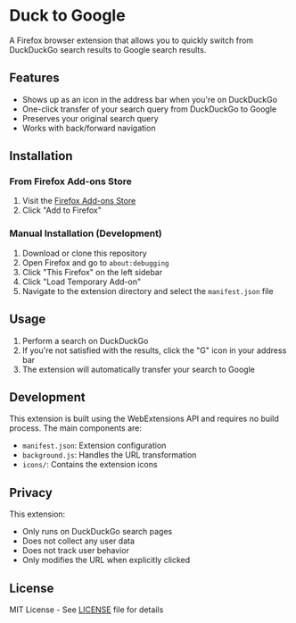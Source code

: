 # Duck to Google

A Firefox browser extension that allows you to quickly switch from DuckDuckGo search results to Google search results.

## Features

- Shows up as an icon in the address bar when you're on DuckDuckGo
- One-click transfer of your search query from DuckDuckGo to Google
- Preserves your original search query
- Works with back/forward navigation

## Installation

### From Firefox Add-ons Store
1. Visit the [Firefox Add-ons Store](https://addons.mozilla.org/firefox/addon/duck-to-google/)
2. Click "Add to Firefox"

### Manual Installation (Development)
1. Download or clone this repository
2. Open Firefox and go to `about:debugging`
3. Click "This Firefox" on the left sidebar
4. Click "Load Temporary Add-on"
5. Navigate to the extension directory and select the `manifest.json` file

## Usage

1. Perform a search on DuckDuckGo
2. If you're not satisfied with the results, click the "G" icon in your address bar
3. The extension will automatically transfer your search to Google

## Development

This extension is built using the WebExtensions API and requires no build process. The main components are:

- `manifest.json`: Extension configuration
- `background.js`: Handles the URL transformation
- `icons/`: Contains the extension icons


## Privacy

This extension:
- Only runs on DuckDuckGo search pages
- Does not collect any user data
- Does not track user behavior
- Only modifies the URL when explicitly clicked

## License

MIT License - See [LICENSE](LICENSE) file for details 
